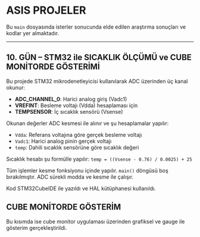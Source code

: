 # ASIS PROJELER

Bu `main` dosyasında isterler sonucunda elde edilen araştırma sonuçları ve kodlar yer almaktadır.

---

## 10. GÜN – STM32 ile SICAKLIK ÖLÇÜMÜ ve CUBE MONİTORDE GÖSTERİMİ

Bu projede STM32 mikrodenetleyicisi kullanılarak ADC üzerinden üç kanal okunur:

* **ADC\_CHANNEL\_0**: Harici analog giriş (Vadc1)
* **VREFINT**: Besleme voltajı (Vdda) hesaplaması için
* **TEMPSENSOR**: İç sıcaklık sensörü (Vsense)

Okunan değerler ADC kesmesi ile alınır ve şu hesaplamalar yapılır:

* `Vdda`: Referans voltajına göre gerçek besleme voltajı
* `Vadc1`: Harici analog pinin gerçek voltajı
* `temp`: Dahili sıcaklık sensörüne göre sıcaklık değeri

Sıcaklık hesabı şu formülle yapılır:
`temp = ((Vsense - 0.76) / 0.0025) + 25`

Tüm işlemler kesme fonksiyonu içinde yapılır. `main()` döngüsü boş bırakılmıştır. ADC sürekli modda ve kesme ile çalışır.

Kod STM32CubeIDE ile yazıldı ve HAL kütüphanesi kullanıldı.


## CUBE MONİTORDE GÖSTERİM

Bu kısımda ise cube monitor uygulaması üzerinden grafiksel ve gauge ile gösterim gerçekleştirildi.
